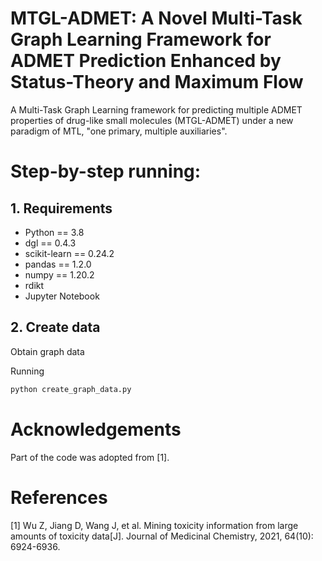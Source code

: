 # MTGL-ADMET: A Novel Multi-Task Graph Learning Framework for ADMET Prediction Enhanced by Status-Theory and Maximum Flow
A Multi-Task Graph Learning framework for predicting multiple ADMET properties of drug-like small molecules (MTGL-ADMET) under a new paradigm of MTL, "one primary, multiple auxiliaries".
# Step-by-step running:

## 1. Requirements
+ Python == 3.8
+ dgl == 0.4.3
+ scikit-learn == 0.24.2
+ pandas == 1.2.0
+ numpy == 1.20.2
+ rdikt 
+ Jupyter Notebook


## 2. Create data 
Obtain graph data

Running
```sh
python create_graph_data.py
```

# Acknowledgements
Part of the code was adopted from [1].

# References
[1] Wu Z, Jiang D, Wang J, et al. Mining toxicity information from large amounts of toxicity data[J]. Journal of Medicinal Chemistry, 2021, 64(10): 6924-6936.
